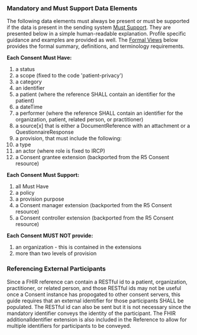 
### Mandatory and Must Support Data Elements

The following data elements must always be present or must be supported if the data is present in the sending system [Must Support]({{site.data.fhir.path}}conformance-rules.html#mustSupport). They are presented below in a simple human-readable explanation. Profile specific guidance and examples are provided as well. The [Formal Views](#profile) below provides the formal summary, definitions, and terminology requirements.  

**Each Consent Must Have:**

1. a status
1. a scope (fixed to the code 'patient-privacy')
1. a category
1. an identifier
1. a patient (where the reference SHALL contain an identifier for the patient)
1. a dateTime
1. a performer (where the reference SHALL contain an identifier for the organization, patient, related person, or practitioner)
1. a source[x] that is either a DocumentReference with an attachment or a QuestionnaireResponse
1. a provision, that must include the following:
  1. a type
  1. an actor (where role is fixed to IRCP)
1. a Consent grantee extension (backported from the R5 Consent resource)

**Each Consent Must Support:**

1. all Must Have
1. a policy
1. a provision purpose
1. a Consent manager extension (backported from the R5 Consent resource)
1. a Consent controller extension (backported from the R5 Consent resource)

**Each Consent MUST NOT provide:**

1. an organization - this is contained in the extensions
1. more than two levels of provision

### Referencing External Participants

Since a FHIR reference can contain a RESTful id to a patient, organization, practitioner, or related person, and those RESTful ids may not be useful once a Consent instance has propogated to other consent servers, this guide requires that an external identifier for those participants SHALL be populated.  The RESTful id can also be sent but it is not necessary since the mandatory identifier conveys the identity of the participant.  The FHIR additionalIdentifier extension is also included in the Reference to allow for multiple identifiers for participants to be conveyed.
